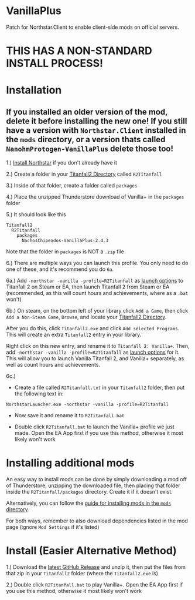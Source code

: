 # VanillaPlus
Patch for Northstar.Client to enable client-side mods on official servers.

# THIS HAS A NON-STANDARD INSTALL PROCESS!

# Installation

## If you installed an older version of the mod, delete it before installing the new one! If you still have a version with `Northstar.Client` installed in the `mods` directory, or a version thats called `NanohmProtogen-VanillaPlus` delete those too!

1.) [Install Northstar](https://docs.northstar.tf/Wiki/installing-northstar/basic-setup/) if you don't already have it

2.) Create a folder in your [Titanfall2 Directory](https://docs.northstar.tf/Wiki/installing-northstar/troubleshooting/#finding-game-location) called `R2Titanfall`

3.) Inside of that folder, create a folder called `packages`

4.) Place the unzipped Thunderstore download of Vanilla+ in the `packages` folder

5.) It should look like this
```
Titanfall2
  R2Titanfall
    packages
      NachosChipeados-VanillaPlus-2.4.3
```

Note that the folder in `packages` is NOT a `.zip` file

6.) There are multiple ways you can launch this profile. You only need to do one of these, and it's recommend you do `6a`.

6a.) Add `-northstar -vanilla -profile=R2Titanfall` as [launch options](https://docs.northstar.tf/Wiki/installing-northstar/troubleshooting/#adding-launch-options) to Titanfall 2 on Steam or EA, then launch Titanfall 2 from Steam or EA (recommended, as this will count hours and achievements, where as a `.bat` won't)

6b.) On steam, on the bottom left of your library click `Add a Game`, then click `Add a Non-Steam Game`, `Browse`, and locate your [Titanfall2 Directory](https://docs.northstar.tf/Wiki/installing-northstar/troubleshooting/#finding-game-location). 

After you do this, click `Titanfall2.exe` and click `Add selected Programs`. This will create an extra `Titanfall2` entry in your library.

Right click on this new entry, and rename it to `Titanfall 2: Vanilla+`. Then, add `-northstar -vanilla -profile=R2Titanfall` as [launch options](https://docs.northstar.tf/Wiki/installing-northstar/troubleshooting/#adding-launch-options) for it. This will allow you to launch Vanilla Titanfall 2, and Vanilla+ separately, as well as count hours and achievements.

6c.)
- Create a file called `R2Titanfall.txt` in your `Titanfall2` folder, then put the following text in:
```
NorthstarLauncher.exe -northstar -vanilla -profile=R2Titanfall
```
- Now save it and rename it to `R2Titanfall.bat`

- Double click `R2Titanfall.bat` to launch the Vanilla+ profile we just made. Open the EA App first if you use this method, otherwise it most likely won't work

# Installing additional mods

An easy way to install mods can be done by simply downloading a mod off of Thunderstore, unzipping the downloaded file, then placing that folder inside the `R2Titanfall/packages` directory. Create it if it doesn't exist.

Alternatively, you can follow the [guide for installing mods in the `mods` directory](https://r2northstar.gitbook.io/r2northstar-wiki/installing-northstar/manual-installation#installing-northstar-mods-manually).

For both ways, remember to also download dependencies listed in the mod page (ignore `Mod Settings` if it's listed)

# Install (Easier Alternative Method)

1.) Download the [latest GitHub Release](https://github.com/NachosChipeados/NP.VanillaPlus/releases/latest) and unzip it, then put the files from that zip in your `Titanfall2` folder (where the `Titanfall2.exe` is)

2.) Double click `R2Titanfall.bat` to play Vanilla+. Open the EA App first if you use this method, otherwise it most likely won't work